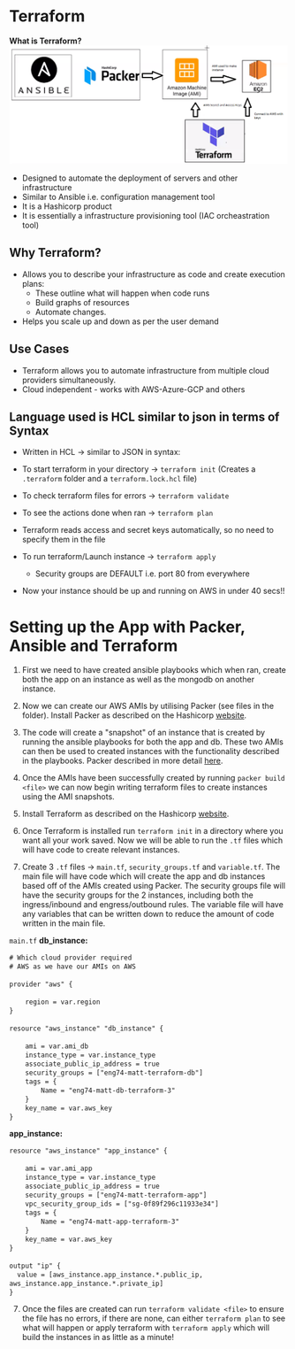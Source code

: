 # Terraform
**What is Terraform?**
![](img/Terraform.PNG)
- Designed to automate the deployment of servers and other infrastructure
- Similar to Ansible i.e. configuration management tool
- It is a Hashicorp product
- It is essentially a infrastructure provisioning tool (IAC orcheastration tool)

## Why Terraform?
- Allows you to describe your infrastructure as code and create execution plans:
  - These outline what will happen when code runs
  - Build graphs of resources
  - Automate changes.
- Helps you scale up and down as per the user demand 

## Use Cases
- Terraform allows you to automate infrastructure from multiple cloud providers simultaneously.
- Cloud independent - works with AWS-Azure-GCP and others

## Language used is HCL similar to json in terms of Syntax
- Written in HCL -> similar to JSON in syntax:

- To start terraform in your directory -> `terraform init` (Creates a `.terraform` folder and a `terraform.lock.hcl` file)
- To check terraform files for errors -> `terraform validate`
- To see the actions done when ran -> `terraform plan` 
- Terraform reads access and secret keys automatically, so no need to specify them in the file 
- To run terraform/Launch instance -> `terraform apply` 
  - Security groups are DEFAULT i.e. port 80 from everywhere
- Now your instance should be up and running on AWS in under 40 secs!!

# Setting up the App with Packer, Ansible and Terraform
1. First we need to have created ansible playbooks which when ran, create both the app on an instance as well as the mongodb on another instance. 
   
2. Now we can create our AWS AMIs by utilising Packer (see files in the folder). Install Packer as described on the Hashicorp [website](https://www.packer.io/downloads). 
   
3. The code will create a "snapshot" of an instance that is created by running the ansible playbooks for both the app and db. These two AMIs can then be used to created instances with the functionality described in the playbooks.
Packer described in more detail [here](https://github.com/MattSokol79/IAC-with-Ansible-and-Packer/blob/main/PACKER.md).

3. Once the AMIs have been successfully created by running `packer build <file>` we can now begin writing terraform files to create instances using the AMI snapshots.
   
4. Install Terraform as described on the Hashicorp [website](https://www.terraform.io/downloads.html). 
   
5. Once Terraform is installed run `terraform init` in a directory where you want all your work saved. Now we will be able to run the `.tf` files which will have code to create relevant instances. 
   
6. Create 3 `.tf` files -> `main.tf`, `security_groups.tf` and `variable.tf`. The main file will have code which will create the app and db instances based off of the AMIs created using Packer. The security groups file will have the security groups for the 2 instances, including both the ingress/inbound and engress/outbound rules. The variable file will have any variables that can be written down to reduce the amount of code written in the main file.  

`main.tf`
**db_instance:**
```
# Which cloud provider required 
# AWS as we have our AMIs on AWS

provider "aws" {
	
	region = var.region	
}

resource "aws_instance" "db_instance" {
	
	ami = var.ami_db
	instance_type = var.instance_type
	associate_public_ip_address = true
	security_groups = ["eng74-matt-terraform-db"]
	tags = {
	    Name = "eng74-matt-db-terraform-3"
	}
	key_name = var.aws_key
} 
```

**app_instance:**
```
resource "aws_instance" "app_instance" {
	
	ami = var.ami_app
	instance_type = var.instance_type
	associate_public_ip_address = true
	security_groups = ["eng74-matt-terraform-app"]
	vpc_security_group_ids = ["sg-0f89f296c11933e34"]
	tags = {
	    Name = "eng74-matt-app-terraform-3"
	}
	key_name = var.aws_key
} 

output "ip" {
  value = [aws_instance.app_instance.*.public_ip, aws_instance.app_instance.*.private_ip]
}
```

7. Once the files are created can run `terraform validate <file>` to ensure the file has no errors, if there are none, can either `terraform plan` to see what will happen or apply terraform with `terraform apply` which will build the instances in as little as a minute!